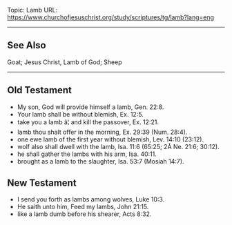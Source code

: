 Topic: Lamb
URL: https://www.churchofjesuschrist.org/study/scriptures/tg/lamb?lang=eng

---

## See Also

Goat; Jesus Christ, Lamb of God; Sheep

---

## Old Testament

- My son, God will provide himself a lamb, Gen. 22:8.
- Your lamb shall be without blemish, Ex. 12:5.
- take you a lamb â¦ and kill the passover, Ex. 12:21.
- lamb thou shalt offer in the morning, Ex. 29:39 (Num. 28:4).
- one ewe lamb of the first year without blemish, Lev. 14:10 (23:12).
- wolf also shall dwell with the lamb, Isa. 11:6 (65:25; 2Â Ne. 21:6; 30:12).
- he shall gather the lambs with his arm, Isa. 40:11.
- brought as a lamb to the slaughter, Isa. 53:7 (Mosiah 14:7).

## New Testament

- I send you forth as lambs among wolves, Luke 10:3.
- He saith unto him, Feed my lambs, John 21:15.
- like a lamb dumb before his shearer, Acts 8:32.

